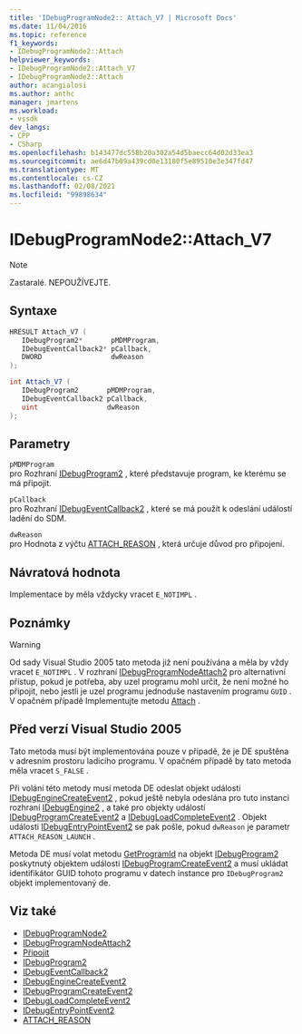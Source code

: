 ```yaml
---
title: 'IDebugProgramNode2:: Attach_V7 | Microsoft Docs'
ms.date: 11/04/2016
ms.topic: reference
f1_keywords:
- IDebugProgramNode2::Attach
helpviewer_keywords:
- IDebugProgramNode2::Attach_V7
- IDebugProgramNode2::Attach
author: acangialosi
ms.author: anthc
manager: jmartens
ms.workload:
- vssdk
dev_langs:
- CPP
- CSharp
ms.openlocfilehash: b143477dc558b20a302a54d5baecc64d02d33ea3
ms.sourcegitcommit: ae6d47b09a439cd0e13180f5e89510e3e347fd47
ms.translationtype: MT
ms.contentlocale: cs-CZ
ms.lasthandoff: 02/08/2021
ms.locfileid: "99898634"
---
```

# <a name="idebugprogramnode2attach_v7"></a>IDebugProgramNode2::Attach_V7

> [!Note]
> Zastaralé. NEPOUŽÍVEJTE.

## <a name="syntax"></a>Syntaxe

```cpp
HRESULT Attach_V7 (
   IDebugProgram2*       pMDMProgram,
   IDebugEventCallback2* pCallback,
   DWORD                 dwReason
);
```

```csharp
int Attach_V7 (
   IDebugProgram2       pMDMProgram,
   IDebugEventCallback2 pCallback,
   uint                 dwReason
);
```

## <a name="parameters"></a>Parametry

`pMDMProgram`\
pro Rozhraní [IDebugProgram2](../../../extensibility/debugger/reference/idebugprogram2.md) , které představuje program, ke kterému se má připojit.

`pCallback`\
pro Rozhraní [IDebugEventCallback2](../../../extensibility/debugger/reference/idebugeventcallback2.md) , které se má použít k odeslání událostí ladění do SDM.

`dwReason`\
pro Hodnota z výčtu [ATTACH_REASON](../../../extensibility/debugger/reference/attach-reason.md) , která určuje důvod pro připojení.

## <a name="return-value"></a>Návratová hodnota

Implementace by měla vždycky vracet `E_NOTIMPL` .

## <a name="remarks"></a>Poznámky

> [!WARNING]
> Od sady Visual Studio 2005 tato metoda již není používána a měla by vždy vracet `E_NOTIMPL` . V rozhraní [IDebugProgramNodeAttach2](../../../extensibility/debugger/reference/idebugprogramnodeattach2.md) pro alternativní přístup, pokud je potřeba, aby uzel programu mohl určit, že není možné ho připojit, nebo jestli je uzel programu jednoduše nastavením programu `GUID` . V opačném případě Implementujte metodu [Attach](../../../extensibility/debugger/reference/idebugengine2-attach.md) .

## <a name="prior-to-visual-studio-2005"></a>Před verzí Visual Studio 2005

Tato metoda musí být implementována pouze v případě, že je DE spuštěna v adresním prostoru ladicího programu. V opačném případě by tato metoda měla vracet `S_FALSE` .

Při volání této metody musí metoda DE odeslat objekt události [IDebugEngineCreateEvent2](../../../extensibility/debugger/reference/idebugenginecreateevent2.md) , pokud ještě nebyla odeslána pro tuto instanci rozhraní [IDebugEngine2](../../../extensibility/debugger/reference/idebugengine2.md) , a také pro objekty událostí [IDebugProgramCreateEvent2](../../../extensibility/debugger/reference/idebugprogramcreateevent2.md) a [IDebugLoadCompleteEvent2](../../../extensibility/debugger/reference/idebugloadcompleteevent2.md) . Objekt události [IDebugEntryPointEvent2](../../../extensibility/debugger/reference/idebugentrypointevent2.md) se pak pošle, pokud `dwReason` je parametr `ATTACH_REASON_LAUNCH` .

Metoda DE musí volat metodu [GetProgramId](../../../extensibility/debugger/reference/idebugprogram2-getprogramid.md) na objekt [IDebugProgram2](../../../extensibility/debugger/reference/idebugprogram2.md) poskytnutý objektem události [IDebugProgramCreateEvent2](../../../extensibility/debugger/reference/idebugprogramcreateevent2.md) a musí ukládat identifikátor GUID tohoto programu v datech instance pro `IDebugProgram2` objekt implementovaný de.

## <a name="see-also"></a>Viz také

- [IDebugProgramNode2](../../../extensibility/debugger/reference/idebugprogramnode2.md)
- [IDebugProgramNodeAttach2](../../../extensibility/debugger/reference/idebugprogramnodeattach2.md)
- [Připojit](../../../extensibility/debugger/reference/idebugengine2-attach.md)
- [IDebugProgram2](../../../extensibility/debugger/reference/idebugprogram2.md)
- [IDebugEventCallback2](../../../extensibility/debugger/reference/idebugeventcallback2.md)
- [IDebugEngineCreateEvent2](../../../extensibility/debugger/reference/idebugenginecreateevent2.md)
- [IDebugProgramCreateEvent2](../../../extensibility/debugger/reference/idebugprogramcreateevent2.md)
- [IDebugLoadCompleteEvent2](../../../extensibility/debugger/reference/idebugloadcompleteevent2.md)
- [IDebugEntryPointEvent2](../../../extensibility/debugger/reference/idebugentrypointevent2.md)
- [ATTACH_REASON](../../../extensibility/debugger/reference/attach-reason.md)
